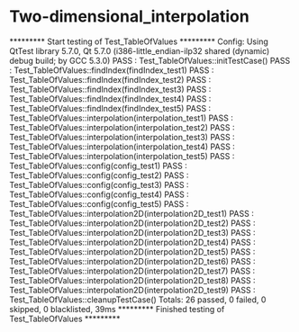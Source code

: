 # Two-dimensional_interpolation

********* Start testing of Test_TableOfValues *********
Config: Using QtTest library 5.7.0, Qt 5.7.0 (i386-little_endian-ilp32 shared (dynamic) debug build; by GCC 5.3.0)
PASS   : Test_TableOfValues::initTestCase()
PASS   : Test_TableOfValues::findIndex(findIndex_test1)
PASS   : Test_TableOfValues::findIndex(findIndex_test2)
PASS   : Test_TableOfValues::findIndex(findIndex_test3)
PASS   : Test_TableOfValues::findIndex(findIndex_test4)
PASS   : Test_TableOfValues::findIndex(findIndex_test5)
PASS   : Test_TableOfValues::interpolation(interpolation_test1)
PASS   : Test_TableOfValues::interpolation(interpolation_test2)
PASS   : Test_TableOfValues::interpolation(interpolation_test3)
PASS   : Test_TableOfValues::interpolation(interpolation_test4)
PASS   : Test_TableOfValues::interpolation(interpolation_test5)
PASS   : Test_TableOfValues::config(config_test1)
PASS   : Test_TableOfValues::config(config_test2)
PASS   : Test_TableOfValues::config(config_test3)
PASS   : Test_TableOfValues::config(config_test4)
PASS   : Test_TableOfValues::config(config_test5)
PASS   : Test_TableOfValues::interpolation2D(interpolation2D_test1)
PASS   : Test_TableOfValues::interpolation2D(interpolation2D_test2)
PASS   : Test_TableOfValues::interpolation2D(interpolation2D_test3)
PASS   : Test_TableOfValues::interpolation2D(interpolation2D_test4)
PASS   : Test_TableOfValues::interpolation2D(interpolation2D_test5)
PASS   : Test_TableOfValues::interpolation2D(interpolation2D_test6)
PASS   : Test_TableOfValues::interpolation2D(interpolation2D_test7)
PASS   : Test_TableOfValues::interpolation2D(interpolation2D_test8)
PASS   : Test_TableOfValues::interpolation2D(interpolation2D_test9)
PASS   : Test_TableOfValues::cleanupTestCase()
Totals: 26 passed, 0 failed, 0 skipped, 0 blacklisted, 39ms
********* Finished testing of Test_TableOfValues *********

